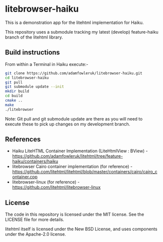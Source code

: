 # litebrowser-haiku

This is a demonstration app for the litehtml implementation for Haiku.

This repository uses a submodule tracking my latest (develop) feature-haiku branch of the litehtml library.

## Build instructions

From within a Terminal in Haiku execute:-

```sh
git clone https://github.com/adamfowleruk/litebrowser-haiku.git
cd litebrowser-haiku
git pull
git submodule update --init
mkdir build
cd build
cmake ..
make
./litebrowser
```

Note: Git pull and git submodule update are there as you will need to execute these
to pick up changes on my development branch.

## References

- Haiku LiteHTML Container Implementation (LiteHtmlView : BView) - https://github.com/adamfowleruk/litehtml/tree/feature-haiku/containers/haiku
- litebrowser Cairo container implementation (for reference) - https://github.com/litehtml/litehtml/blob/master/containers/cairo/cairo_container.cpp
- litebrowser-linux (for reference) - https://github.com/litehtml/litebrowser-linux

## License

The code in this repository is licensed under the MIT license. See the LICENSE file for more details.

litehtml itself is licensed under the New BSD License, and uses components under the Apache-2.0 license.
